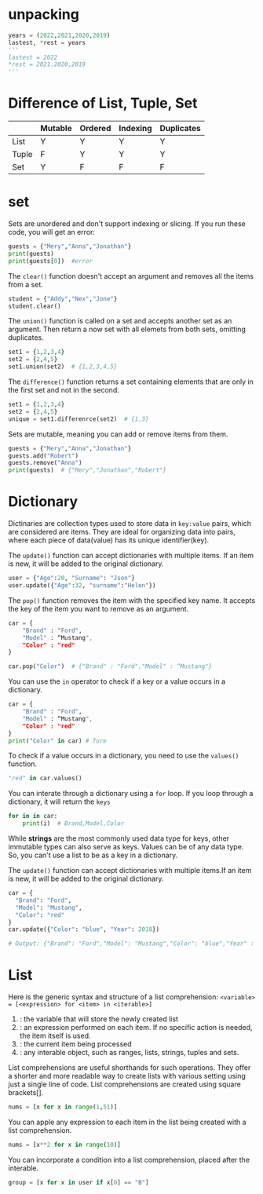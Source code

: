 
# unpacking
```python
years = (2022,2021,2020,2019)
lastest, *rest = years
'''
lastest = 2022
*rest = 2021.2020,2019
'''
```

# Difference of List, Tuple, Set
| | Mutable| Ordered | Indexing | Duplicates|
|-----|-----|-----|-----|-----|
|List | Y | Y | Y | Y |
|Tuple | F | Y | Y | Y |
|Set | Y | F | F | F|

# set
Sets are unordered and don't support indexing or slicing. If you run these code, you will get an error:
```python
guests = {"Mery","Anna","Jonathan"}
print(guests)
print(guests[0])  #error
```

The `clear()` function doesn't accept an argument and removes all the items from a set.
```python
student = {"Addy","Nex","Jone"}
student.clear()
```

The `union()` function is called on a set and accepts another set as an argument. Then return a now set with all elemets from both sets, omitting duplicates.
```python
set1 = {1,2,3,4}
set2 = {2,4,5}
set1.union(set2)  # {1,2,3,4,5}
```

The `difference()` function returns a set containing elements that are only in the first set and not in the second.
```python
set1 = {1,2,3,4}
set2 = {2,4,5}
unique = set1.differenrce(set2)  # {1,3}
```

Sets are mutable, meaning you can add or remove items from them.
```python
guests = {"Mery","Anna","Jonathan"}
guests.add("Robert")
guests.remove("Anna")
print(guests)  # {"Mery","Jonathan","Robert"}
```

# Dictionary
Dictinaries are collection types used to store data in `key:value` pairs, which are considered are items. They are ideal for organizing data into pairs, where each piece of data(value) has its unique identifier(key).


The `update()` function can accept dictionaries with multiple items. If an item is new, it will be added to the original dictionary.
```python
user = {"Age":20, "Surname": "Json"}
user.update({"Age":32, "surname":"Helen"})
```

The `pop()` function removes the item with the specified key name. It accepts the key of the item you want to remove as an argument.
```python
car = {
    "Brand" : "Ford",
    "Model" : “Mustang",
    "Color" : "red"
}

car.pop("Color")  # {"Brand" : "Ford","Model" : “Mustang"}
```

You can use the `in` operator to check if a key or a value occurs in a dictionary.
```python
car = {
    "Brand" : "Ford",
    "Model" : “Mustang",
    "Color" : "red"
}
print("Color" in car) # Ture
```
To check if a value occurs in a dictionary, you need to use the `values()` function.
```python
"red" in car.values()
```

You can interate through a dictionary using a `for` loop. If you loop through a dictionary, it will return the `keys`
```python
for in in car:
    print(i)  # Brand,Model,Color
```

While **strings** are the most commonly used data type for keys, other immutable types can also serve as keys. Values can be of any data type. So, you can't use a list to be as a key in a dictionary.

The `update()` function can accept dictionaries with multiple items.If an item is new, it will be added to the original dictionary.
```python
car = {
  "Brand": "Ford",
  "Model": "Mustang",
  "Color": "red"
}
car.update({"Color": "blue", "Year": 2018})

# Output: {"Brand": "Ford","Model": "Mustang","Color": "blue","Year" : 2018}
```



# List
Here is the generic syntax and structure of a list comprehension:
`<variable> = [<expression> for <item> in <iterable>]`
1. <variable>: the variable that will store the newly created list
2. <expresion>:  an expression performed on each item. If no specific action is needed, the item itself is used.
3. <item>: the current item being processed
4. <iterable>: any interable object, such as ranges, lists, strings, tuples and sets.

List comprehensions are useful shorthands for such operations. They offer a shorter and more readable way to create lists with various setting using just a single line of code. List comprehensions are created using square brackets[].
```python
nums = [x for x in range(1,51)]
```

You can apple any expression to each item in the list being created with a list comprehension.
```python
nums = [x**2 for x in range(10)]
```

You can incorporate a condition into a list comprehension, placed after the interable.
```python
group = [x for x in user if x[0] == "B"]
```


